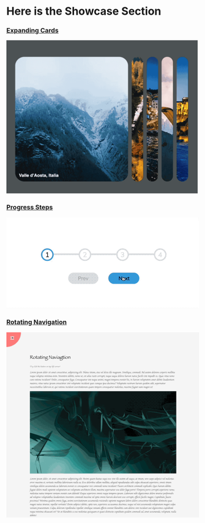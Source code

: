 # Here is the Showcase Section

### [Expanding Cards](./projects/01-expanding-card/)
<img src="./gifs/expanding-cards.gif" alt="gif" width="500" height="400" />

### [Progress Steps](./projects/02-progress-steps/)
<img src="./gifs/progress-steps.gif" alt="gif"/>

### [Rotating Navigation](./projects/03-rotating-navigation//)
<img src="./gifs/rotating-navigation.gif" alt="gif"/>
